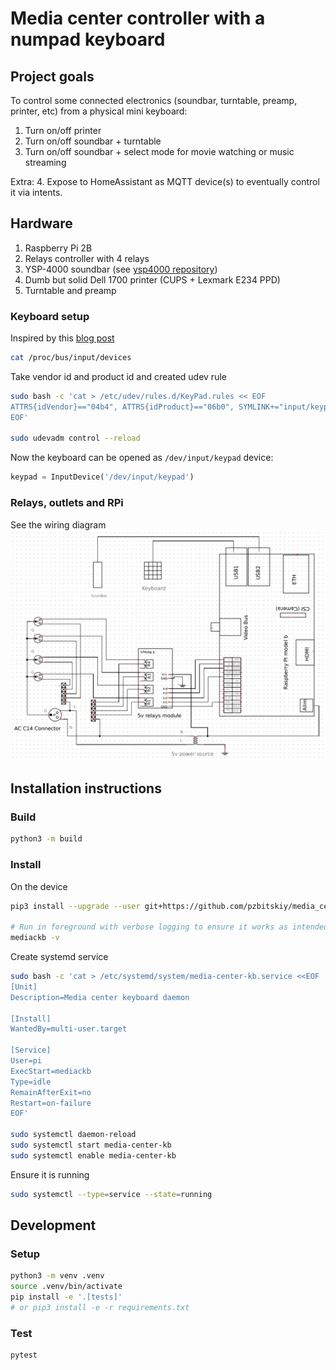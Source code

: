 # Media center controller with a numpad keyboard

## Project goals

To control some connected electronics (soundbar, turntable, preamp, printer, etc) from a physical mini keyboard:
1. Turn on/off printer
2. Turn on/off soundbar + turntable
3. Turn on/off soundbar + select mode for movie watching or music streaming

Extra:
4. Expose to HomeAssistant as MQTT device(s) to eventually control it via intents.

## Hardware

1. Raspberry Pi 2B
2. Relays controller with 4 relays
3. YSP-4000 soundbar (see [ysp4000 repository](https://github.com/pzbitskiy/yamaha-ysp-4000))
4. Dumb but solid Dell 1700 printer (CUPS + Lexmark E234 PPD)
5. Turntable and preamp

### Keyboard setup

Inspired by this [blog post](https://softsolder.com/2016/03/02/raspberry-pi-usb-keypad-via-evdev/)

```sh
cat /proc/bus/input/devices
```

Take vendor id and product id and created udev rule

```sh
sudo bash -c 'cat > /etc/udev/rules.d/KeyPad.rules << EOF
ATTRS{idVendor}=="04b4", ATTRS{idProduct}=="06b0", SYMLINK+="input/keypad"
EOF'

sudo udevadm control --reload
```

Now the keyboard can be opened as `/dev/input/keypad` device:

```python
keypad = InputDevice('/dev/input/keypad')
```

### Relays, outlets and RPi

See the wiring diagram
![wiring](docs/wiring.png)

## Installation instructions

### Build

```sh
python3 -m build
```

### Install

On the device

```sh
pip3 install --upgrade --user git+https://github.com/pzbitskiy/media_center_kb

# Run in foreground with verbose logging to ensure it works as intended
mediackb -v
```

Create systemd service

```sh
sudo bash -c 'cat > /etc/systemd/system/media-center-kb.service <<EOF
[Unit]
Description=Media center keyboard daemon

[Install]
WantedBy=multi-user.target

[Service]
User=pi
ExecStart=mediackb
Type=idle
RemainAfterExit=no
Restart=on-failure
EOF'

sudo systemctl daemon-reload
sudo systemctl start media-center-kb
sudo systemctl enable media-center-kb
```

Ensure it is running

```sh
sudo systemctl --type=service --state=running
```

## Development

### Setup
```sh
python3 -m venv .venv
source .venv/bin/activate
pip install -e '.[tests]'
# or pip3 install -e -r requirements.txt
```

### Test

```sh
pytest
```
